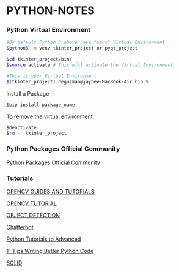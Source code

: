 # PYTHON-NOTES
### Python Virtual Environment
```bash
#By default Python 3 above have "venv" Virtual Environment
$python3 -m venv tkinter_project or pyqt_project
```
```bash
$cd tkinter_project/bin/
$source activate # This will activate the Virtual Environment
```
```bash
#This is your Virtual Environment
$(tkinter_project) deguzman@jaybee-MacBook-Air bin %
```
Install a Package
```bash
$pip install package_name
```
To remove the virtual environment
```bash
$deactivate
$rm -r tkinter_project
```
### Python Packages Official Community

[Python Packages Official Community](https://pypi.org/search/)

### Tutorials

[OPENCV GUIDES AND TUTORIALS](https://pyimagesearch.com/opencv-tutorials-resources-guides/)

[OPENCV TUTORIAL](https://youtu.be/29vWJ1c9LX8)

[OBJECT DETECTION](https://www.youtube.com/watch?v=O3b8lVF93jU)

[Chatterbot](https://chatterbot.readthedocs.io/)

[Python Tutorials to Advanced](https://www.youtube.com/@patloeber)

[11 Tips Writing Better Python Code](https://www.youtube.com/watch?v=8OKTAedgFYg)

[SOLID](https://dev.to/welel/solid-principles-with-examples-in-python-mk)
